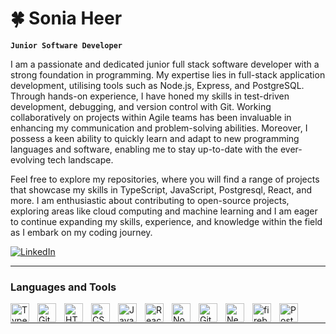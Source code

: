 # 🍀 Sonia Heer

**`Junior Software Developer`** 

I am a passionate and dedicated junior full stack software developer with a strong foundation in programming. My expertise lies in full-stack application development, utilising tools such as Node.js, Express, and PostgreSQL. Through hands-on experience, I have honed my skills in test-driven development, debugging, and version control with Git. Working collaboratively on projects within Agile teams has been invaluable in enhancing my communication and problem-solving abilities. Moreover, I possess a keen ability to quickly learn and adapt to new programming languages and software, enabling me to stay up-to-date with the ever-evolving tech landscape.

Feel free to explore my repositories, where you will find a range of projects that showcase my skills in TypeScript, JavaScript, Postgresql, React, and more. I am enthusiastic about contributing to open-source projects, exploring areas like cloud computing and machine learning and I am eager to continue expanding my skills, experience, and knowledge within the field as I embark on my coding journey. 

<p>
  <a href="https://www.linkedin.com/in/sonia-h-a1a353258/">
    <img alt="LinkedIn" src="https://icongr.am/feather/linkedin.svg?size=30&color=74a7fe"/>
  </a>
</p>

---

### Languages and Tools

<img align="left" alt="TypeScript" width="30px" style="padding-right:10px;" src="https://cdn.jsdelivr.net/gh/devicons/devicon/icons/typescript/typescript-plain.svg" />
<img align="left" alt="Git" width="30px" style="padding-right:10px;" src="https://cdn.jsdelivr.net/gh/devicons/devicon/icons/git/git-original.svg" />
<img align="left" alt="HTML" width="30px" style="padding-right:10px;" src="https://cdn.jsdelivr.net/gh/devicons/devicon/icons/html5/html5-plain.svg" />
<img align="left" alt="CSS" width="30px" style="padding-right:10px;" src="https://cdn.jsdelivr.net/gh/devicons/devicon/icons/css3/css3-plain.svg" />
<img align="left" alt="JavaScript" width="30px" style="padding-right:10px;" src="https://cdn.jsdelivr.net/gh/devicons/devicon/icons/javascript/javascript-plain.svg" />
<img align="left" alt="React" width="30px" style="padding-right:10px;" src="https://cdn.jsdelivr.net/gh/devicons/devicon/icons/react/react-original.svg" />
<img align="left" alt="NodeJS" width="30px" style="padding-right:10px;" src="https://cdn.jsdelivr.net/gh/devicons/devicon/icons/nodejs/nodejs-original.svg" />
<img align="left" alt="GitHub" width="30px" style="padding-right:10px;" src="https://cdn.jsdelivr.net/gh/devicons/devicon/icons/github/github-original.svg" />
<img align="left" alt="Next.js" width="30px" style="padding-right:10px;" src="https://cdn.jsdelivr.net/gh/devicons/devicon/icons/nextjs/nextjs-original.svg" />
<img align="left" alt="firebase" width="30px" style="padding-right:10px;" src="https://cdn.jsdelivr.net/gh/devicons/devicon/icons/firebase/firebase-plain-wordmark.svg" />
<img align="left" alt="Postgresql" width="30px" style="padding-right:10px;" src="https://cdn.jsdelivr.net/gh/devicons/devicon/icons/postgresql/postgresql-original.svg" />
          

<br />

---

